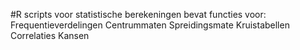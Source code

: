 #R scripts voor statistische berekeningen
bevat functies voor:
Frequentieverdelingen
Centrummaten
Spreidingsmate
Kruistabellen
Correlaties
Kansen
